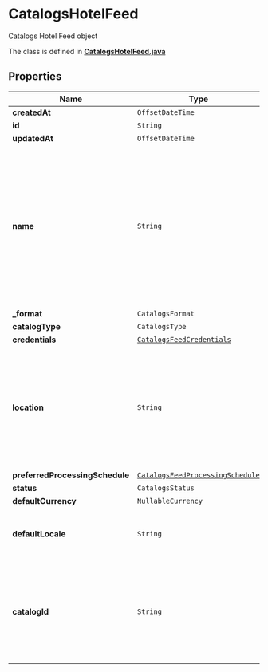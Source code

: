 

# CatalogsHotelFeed

Catalogs Hotel Feed object

The class is defined in **[CatalogsHotelFeed.java](../../src/main/java/org/openapitools/model/CatalogsHotelFeed.java)**

## Properties

Name | Type | Description | Notes
------------ | ------------- | ------------- | -------------
**createdAt** | `OffsetDateTime` |  | 
**id** | `String` |  | 
**updatedAt** | `OffsetDateTime` |  | 
**name** | `String` | A human-friendly name associated to a given feed. This value is currently nullable due to historical reasons. It is expected to become non-nullable in the future. | 
**_format** | `CatalogsFormat` |  | 
**catalogType** | `CatalogsType` |  | 
**credentials** | [`CatalogsFeedCredentials`](CatalogsFeedCredentials.md) |  | 
**location** | `String` | The URL where a feed is available for download. This URL is what Pinterest will use to download a feed for processing. | 
**preferredProcessingSchedule** | [`CatalogsFeedProcessingSchedule`](CatalogsFeedProcessingSchedule.md) |  | 
**status** | `CatalogsStatus` |  | 
**defaultCurrency** | `NullableCurrency` |  | 
**defaultLocale** | `String` | The locale used within a feed for product descriptions. | 
**catalogId** | `String` | Catalog id pertaining to the feed. If not provided, feed will use a default catalog based on type. | 















